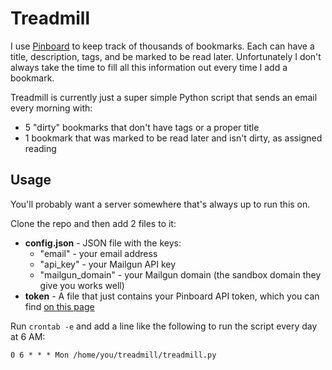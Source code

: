 # Treadmill

I use [Pinboard](https://pinboard.in) to keep track of thousands of bookmarks. Each can have a title, description, tags, and be marked to be read later. Unfortunately I don't always take the time to fill all this information out every time I add a bookmark.

Treadmill is currently just a super simple Python script that sends an email every morning with:

* 5 "dirty" bookmarks that don't have tags or a proper title
* 1 bookmark that was marked to be read later and isn't dirty, as assigned reading

## Usage

You'll probably want a server somewhere that's always up to run this on.

Clone the repo and then add 2 files to it:

* **config.json** - JSON file with the keys:
  - "email" - your email address
  - "api_key" - your Mailgun API key
  - "mailgun_domain" - your Mailgun domain (the sandbox domain they give you works well)
* **token** - A file that just contains your Pinboard API token, which you can find [on this page](https://pinboard.in/settings/password)

Run `crontab -e` and add a line like the following to run the script every day at 6 AM:

```
0 6 * * * Mon /home/you/treadmill/treadmill.py
```

